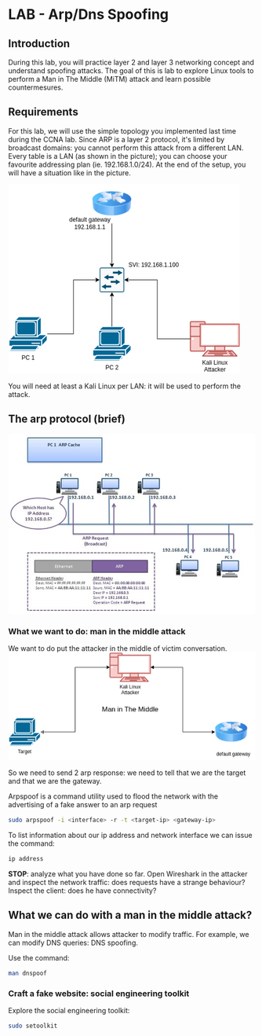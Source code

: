 # LAB - Arp/Dns Spoofing 
## Introduction
During this lab, you will practice layer 2 and layer 3 networking concept and understand spoofing attacks.
The goal of this is lab to explore Linux tools to perform a Man in The Middle (MiTM) attack and learn 
possible countermesures.

## Requirements
For this lab, we will use the simple topology you implemented last time during the CCNA lab. Since ARP is a 
layer 2 protocol, it's limited by broadcast domains: you cannot perform this attack from a different LAN.  
Every table is a LAN (as shown in the picture); you can choose your favourite addressing plan
(ie. 192.168.1.0/24). At the end of the setup, you will have a situation like in the picture.

![Topology](./images/lab-arp.drawio.png)


You will need at least a Kali Linux per LAN: it will be used to perform the attack.

## The arp protocol (brief) 
![Arp](./images/how-arp-works-2.jpg)

### What we want to do: man in the middle attack
We want to do put the attacker in the middle of victim conversation.
![Mitm](./images/mitm.png)

So we need to send 2 arp response: we need to tell that we are the target and that we are the gateway.

Arpspoof is a command utility used to flood the network with the advertising of a fake answer to an arp request

```sh
sudo arpspoof -i <interface> -r -t <target-ip> <gateway-ip>
```

To list information about our ip address and network interface we can issue the command:
```sh 
ip address
```

**STOP**: analyze what you have done so far. Open Wireshark in the attacker and inspect the network traffic:
does requests have a strange behaviour? Inspect the client: does he have connectivity?

## What we can do with a man in the middle attack?
Man in the middle attack allows attacker to modify traffic. For example, we can modify DNS queries: DNS spoofing.

Use the command:
```sh 
man dnspoof
```

### Craft a fake website: social engineering toolkit
Explore the social engineering toolkit:

```sh 
sudo setoolkit
```
